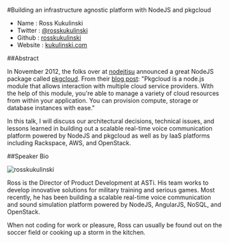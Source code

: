 #Building an infrastructure agnostic platform with NodeJS and pkgcloud

* Name      : Ross Kukulinski
* Twitter   : [@rosskukulinski][]
* Github    : [rosskukulinski][]
* Website   : [kukulinski.com](https://kukulinski.com)

##Abstract

In November 2012, the folks over at [nodejtisu](https://www.nodejitsu.com/) announced a great NodeJS package called [pkgcloud](https://github.com/nodejitsu/pkgcloud).  From their [blog post](http://blog.nodejitsu.com/introducing-pkgcloud): "Pkgcloud is a node.js module that allows interaction with multiple cloud service providers. With the help of this module, you're able to manage a variety of cloud resources from within your application. You can provision compute, storage or database instances with ease."

In this talk, I will discuss our architectural decisions, technical issues, and lessons learned in building out a scalable real-time voice communication platform powered by NodeJS and pkgcloud as well as by IaaS platforms including Rackspace, AWS, and OpenStack.

##Speaker Bio

![rosskukulinski](https://raw.github.com/rosskukulinski/2013.cascadiajs.com/master/images/rosskukulinski.png)

Ross is the Director of Product Development at ASTi.  His team works to develop innovative solutions for military training and serious games.  Most recently, he has been building a scalable real-time voice communication and sound simulation platform powered by NodeJS, AngularJS, NoSQL, and OpenStack.

When not coding for work or pleasure, Ross can usually be found out on the soccer field or cooking up a storm in the kitchen.


[@rosskukulinski]:http://twitter.com/rosskukulinski
[rosskukulinski]:http://github.com/rosskukulinski
[hearvoisus.com]:http://hearvoisus.com
